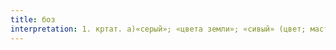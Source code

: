 ```yaml
---
title: боз
interpretation: 1. кртат. а)«серый»; «цвета земли»; «сивый» (цвет; масть животных); 2. а) тюрк. невозделанный, залежный, целинный (о земле); б) сокол; в) самка фазана; г) один из видов накожного лишая; парша; д) ковыль; е) ИЛМ; 3. РПН
---
```

